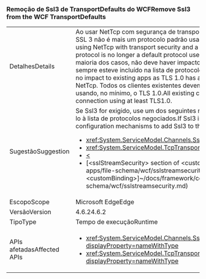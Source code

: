 ### <a name="remove-ssl3-from-the-wcf-transportdefaults"></a><span data-ttu-id="005f4-101">Remoção de Ssl3 de TransportDefaults do WCF</span><span class="sxs-lookup"><span data-stu-id="005f4-101">Remove Ssl3 from the WCF TransportDefaults</span></span>

|   |   |
|---|---|
|<span data-ttu-id="005f4-102">Detalhes</span><span class="sxs-lookup"><span data-stu-id="005f4-102">Details</span></span>|<span data-ttu-id="005f4-103">Ao usar NetTcp com segurança de transporte e um tipo de credencial de certificado, o SSL 3 não é mais um protocolo padrão usado para negociar uma conexão segura.</span><span class="sxs-lookup"><span data-stu-id="005f4-103">When using NetTcp with transport security and a credential type of certificate, the SSL 3 protocol is no longer a default protocol used for negotiating a secure connection.</span></span> <span data-ttu-id="005f4-104">Na maioria dos casos, não deve haver impacto nos aplicativos existentes, pois o TLS 1.0 sempre esteve incluído na lista de protocolos para NetTcp.</span><span class="sxs-lookup"><span data-stu-id="005f4-104">In most cases there should be no impact to existing apps as TLS 1.0 has always been included in the protocol list for NetTcp.</span></span> <span data-ttu-id="005f4-105">Todos os clientes existentes devem ser capazes de negociar uma conexão usando, no mínimo, o TLS 1.0.</span><span class="sxs-lookup"><span data-stu-id="005f4-105">All existing clients should be able to negotiate a connection using at least TLS1.0.</span></span>|
|<span data-ttu-id="005f4-106">Sugestão</span><span class="sxs-lookup"><span data-stu-id="005f4-106">Suggestion</span></span>|<span data-ttu-id="005f4-107">Se Ssl3 for exigido, use um dos seguintes mecanismos de configuração para adicioná-lo à lista de protocolos negociados.</span><span class="sxs-lookup"><span data-stu-id="005f4-107">If Ssl3 is required, use one of the following configuration mechanisms to add Ssl3 to the list of negotiated protocols.</span></span><ul><li><xref:System.ServiceModel.Channels.SslStreamSecurityBindingElement.SslProtocols></li><li><xref:System.ServiceModel.TcpTransportSecurity.SslProtocols></li><li>[<](~/docs/framework/configure-apps/file-schema/wcf/transport-of-nettcpbinding.md)</li><li><span data-ttu-id="005f4-108">[&lt;sslStreamSecurity&gt; section of &lt;customBinding&gt;]~/docs/framework/configure-apps/file-schema/wcf/sslstreamsecurity.md)</span><span class="sxs-lookup"><span data-stu-id="005f4-108">[&lt;sslStreamSecurity&gt; section of &lt;customBinding&gt;]~/docs/framework/configure-apps/file-schema/wcf/sslstreamsecurity.md)</span></span></li></ul>|
|<span data-ttu-id="005f4-109">Escopo</span><span class="sxs-lookup"><span data-stu-id="005f4-109">Scope</span></span>|<span data-ttu-id="005f4-110">Microsoft Edge</span><span class="sxs-lookup"><span data-stu-id="005f4-110">Edge</span></span>|
|<span data-ttu-id="005f4-111">Versão</span><span class="sxs-lookup"><span data-stu-id="005f4-111">Version</span></span>|<span data-ttu-id="005f4-112">4.6.2</span><span class="sxs-lookup"><span data-stu-id="005f4-112">4.6.2</span></span>|
|<span data-ttu-id="005f4-113">Tipo</span><span class="sxs-lookup"><span data-stu-id="005f4-113">Type</span></span>|<span data-ttu-id="005f4-114">Tempo de execução</span><span class="sxs-lookup"><span data-stu-id="005f4-114">Runtime</span></span>|
|<span data-ttu-id="005f4-115">APIs afetadas</span><span class="sxs-lookup"><span data-stu-id="005f4-115">Affected APIs</span></span>|<ul><li><xref:System.ServiceModel.Channels.SslStreamSecurityBindingElement.SslProtocols?displayProperty=nameWithType></li><li><xref:System.ServiceModel.TcpTransportSecurity.SslProtocols?displayProperty=nameWithType></li></ul>|

